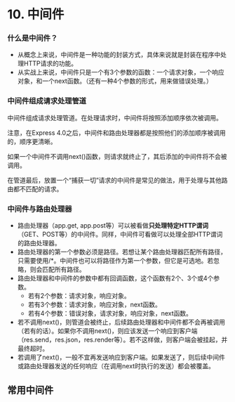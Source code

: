 # 10. 中间件

### 什么是中间件？

* 从概念上来说，中间件是一种功能的封装方式，具体来说就是封装在程序中处理HTTP请求的功能。
* 从实战上来说，中间件只是一个有3个参数的函数：一个请求对象，一个响应对象，和一个next函数。（还有一种4个参数的形式，用来做错误处理。）

### 中间件组成请求处理管道

中间件组成请求处理管道。在处理请求时，中间件将按照添加顺序依次被调用。

注意，在Express 4.0之后，中间件和路由处理器都是按照他们的添加顺序被调用的，顺序更清晰。

如果一个中间件不调用next()函数，则请求就终止了，其后添加的中间件将不会被调用。

在管道最后，放置一个“捕获一切”请求的中间件是常见的做法，用于处理与其他路由都不匹配的请求。

### 中间件与路由处理器

* 路由处理器（app.get, app.post等）可以被看做**只处理特定HTTP谓词**（GET、POST等）的中间件。同样，中间件可看做可以处理全部HTTP谓词的路由处理器。
* 路由处理器的第一个参数必须是路径。若想让某个路由处理器匹配所有路径，只需要使用/*。中间件也可以将路径作为第一个参数，但它是可选地。若忽略，则会匹配所有路径。
* 路由处理器和中间件的参数中都有回调函数，这个函数有2个、3个或4个参数。
  * 若有2个参数：请求对象，响应对象。
  * 若有3个参数：请求对象，响应对象，next函数。
  * 若有4个参数：错误对象，请求对象，响应对象，next函数。
* 若不调用next()，则管道会被终止，后续路由处理器和中间件都不会再被调用（若有的话）。如果你不调用next()，则应该发送一个响应到客户端（res.send，res.json，res.render等）。若不这样做，则客户端会被挂起，并最终超时。
* 若调用了next()，一般不宜再发送响应到客户端。如果发送了，则后续中间件或路由处理器发送的任何响应（在调用next时执行的发送）都会被覆盖。



## 常用中间件



